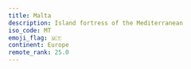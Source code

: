 ```yaml
---
title: Malta
description: Island fortress of the Mediterranean
iso_code: MT
emoji_flag: 🇲🇹
continent: Europe
remote_rank: 25.0
---
```

